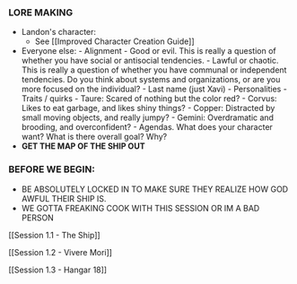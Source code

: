 ### LORE MAKING
- Landon's character:
	- See [[Improved Character Creation Guide]]
- Everyone else:
		- Alignment
			- Good or evil. This is really a question of whether you have social or antisocial tendencies. 
			- Lawful or chaotic. This is really a question of whether you have communal or independent tendencies. Do you think about systems and organizations, or are you more focused on the individual? 
		- Last name (just Xavi)
		- Personalities
			- Traits / quirks
				- Taure: Scared of nothing but the color red?
				- Corvus: Likes to eat garbage, and likes shiny things?
				- Copper: Distracted by small moving objects, and really jumpy?
				- Gemini: Overdramatic and brooding, and overconfident?
			- Agendas. What does your character want? What is there overall goal? Why? 
- **GET THE MAP OF THE SHIP OUT**

### BEFORE WE BEGIN:
- BE ABSOLUTELY LOCKED IN TO MAKE SURE THEY REALIZE HOW GOD AWFUL THEIR SHIP IS. 
- WE GOTTA FREAKING COOK WITH THIS SESSION OR IM A BAD PERSON

[[Session 1.1 - The Ship]]

[[Session 1.2 - Vivere Mori]]

[[Session 1.3 - Hangar 18]]